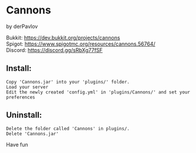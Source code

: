 Cannons
=======

by derPavlov

Bukkit: https://dev.bukkit.org/projects/cannons  
Spigot: https://www.spigotmc.org/resources/cannons.56764/  
Discord: https://discord.gg/sRbXg77fSF

Install:
---------------

    Copy 'Cannons.jar' into your 'plugins/' folder.
    Load your server
    Edit the newly created 'config.yml' in 'plugins/Cannons/' and set your preferences


Uninstall:
-----------------

    Delete the folder called 'Cannons' in plugins/.
    Delete 'Cannons.jar'

Have fun

